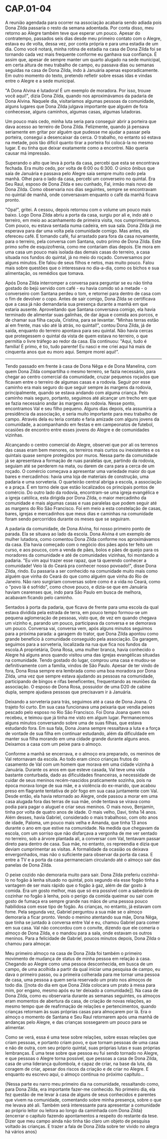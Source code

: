 # CAP.01-04

A reunião agendada para ocorrer na associação acabaria sendo adiada pois Dona Zilda passaria o resto da semana adoentada. Por conta disso, meu retorno ao Alegre também teve que esperar um pouco. Apesar do contratempo, passados seis dias desde meu primeiro contato com o Alegre, estava eu de volta, dessa vez, por conta própria e para uma estadia de um dia. Como você notará, minha rotina de estadia na casa de Dona Zilda foi se tornando cada vez mais frequente conforme eu ganhava sua confiança. É assim que, apesar de sempre manter um quarto alugado na sede municipal, em certa altura de meu trabalho de campo, eu passava dias ou semanas seguidas na casa de Dona Zilda, indo à Januária apenas esporadicamente. Em outro momento do texto, pretendo refletir sobre essas idas e vindas entre o Alegre e a sede municipal. 

"A Dona Alvina é lutadora! É um exemplo de moradora. Por isso, trouxe você aqui!", dizia Dona Zilda, quando nos aproximávamos da padaria de Dona Alvina. Naquele dia, visitaríamos algumas pessoas da comunidade, alguns lugares que Dona Zilda julgava importante que alguém de fora conhecesse, alguns caminhos, algumas casas, algumas lutadoras. 

Um pouco mais cedo, minha luta seria para conseguir abrir a porteira que dava acesso ao terreiro de Dona Zilda. Felizmente, quando já pensava seriamente em gritar por alguém que pudesse me ajudar a passar pela porteira, consegui a desencaixar da cerca. O trabalho, no entanto só estava na metade, pois tão difícil quanto tirar a porteira foi colocá-la no mesmo lugar. E eu tinha que deixar exatamente como a encontrei. Não queria causar má impressão.  

Superando o alto que leva à porta da casa, percebi que esta se encontrava fechada. Era muito cedo, por volta de 6:00 ou 6:300. O único ônibus que saía de Januária e passava pelo Alegre saia sempre muito cedo pela manhã. Olhei para o lado da casa, percebi um converseiro no quintal. Era Seu Raul, esposo de Dona Zilda e seu cunhado, Fal, irmão mais novo de Dona Zilda. Como observaria nos dias seguintes, sempre se encontravam no quintal de manhã, onde conversavam enquanto o café da manhã ficava pronto.

"Opa!", gritei. A cessou, depois retornou com o volume um pouco mais baixo. Logo Dona Zilda abriu a porta da casa, surgiu por ali e, indo até o terreiro, em meio ao acanhamento de primeira visita, nos cumprimentamos. Com pouco, eu
estava sentada numa cadeira, em sua sala. Dona Zilda já me esperava para dar uma volta pela comunidade comigo. Mas antes, ela ofereceu café. E tomando café, fui arrastado para
fora da casa novamente, para o terreiro, pela conversa com Santana, outro primo de Dona Zilda. Este primo sofre de esquizofrenia, como me contariam dias depois. Ele mora em uma casa um pouco mais isolada das demais casas do terreiro, a casa situada nos fundos do quintal, já no meio do roçado. Conversamos por alguns minutos. Ele falou de seus filhos e netos, mas muito pouco. Falou mais sobre questões que o interessava no dia-a-dia, como os bichos e sua alimentação, os
remédios que tomava.

Após Dona Zilda interromper a conversa para perguntar se eu não tinha gostado do bejú servido com café - eu havia comido só a metade - o converseiro com Santana perdeu o tom, e retornei para dentro de casa com o fim de devolver o copo. Antes de sair comigo, Dona Zilda se certificava que a casa já não demandaria sua presença durante a manhã em que estaria ausente. Aproveitando que Santana conversava comigo, ela havia terminado de alimentar suas galinhas, de dar água e comida aos porcos, e de chamar sua filha caçula, Cristina, para se levantar. “Minhas terras estão aí em frente, mas vão até lá atrás, no quintal!", contou Dona Zilda, já de saída, enquanto do terreiro apontava para seu quintal. Não havia cercas que protegessem o quintal da vista de quem estava no terreiro, o que permitia o livre tráfego ao redor da casa. Ela continuou: "Aqui, tudo é família! É primo, é tio, tudo parente! Eu nasci e me criei aqui há mais de cinquenta anos que eu moro aqui. Sempre morei aqui!”.

*** 

Tendo passado em frente à casa de Dona Nêga e de Dona Manelina, com quem Dona Zilda compartilha o mesmo terreiro, se fazia necessário, para chegar ao centro comercial da comunidade, cruzar pequenos roçados que ficavam entre o terreiro de algumas casas e a rodovia. Seguir por esse caminho era mais seguro do que seguir sempre às margens da rodovia, principalmente, quando se estava andando com alguma criança. Pelo caminho mais seguro, portanto, seguimos até alcançar um trecho em que se fazia necessário andar às margens da rodovia. Nesse ponto, encontramos Val e seu filho pequeno. Alguns dias depois, ela assumiria a presidência da associação, e seria muito importante para meu trabalho de campo. Através dela eu teria contato e faria amizade com alguns jovens da comunidade, a acompanhando em festas e em campeonatos de futebol, ocasiões de encontro entre esses jovens do Alegre e de comunidades vizinhas.

Alcançando o centro comercial do Alegre, observei que por ali os terrenos das casas eram bem menores, os terreiros mais curtos ou inexistentes e os quintais quase sempre protegidos por muros. Nessa parte da comunidade já se apresentava a formação de ruas paralelas que, partindo da rodovia, seguiam até se perderem na mata, ou darem de cara para a cerca de um roçado. O comércio começava a apresentar uma variedade maior do que bares e mercadinhos: havia uma loja de materiais de construção, uma padaria e uma sorveteria. O quarteirão central abriga a escola, a associação e a praça. É em torno dele que estão localizados os principais pontos de comércio. Do outro lado da rodovia, encontram-se uma igreja evangélica e a igreja católica, esta dirigida por Dona Zilda, o maior mercadinho da comunidade e mais algumas casas e ruas paralelas que podem seguir até as margens do Rio São Francisco. Foi em meio a esta constelação de casas, bares, igrejas e mercadinhos que meus dias e caminhas na comunidade foram sendo percorridos durante os meses que se seguiram.

A padaria da comunidade, de Dona Alvina, foi nosso primeiro ponto de parada. Ela se situava ao lado da escola. Dona Alvina é um exemplo de mulher lutadora, como comentou Dona Zilda conforme nos aproximávamos da casa. Ela havia começado com o negócio dos pães após ter feito um curso, e aos poucos, com a venda de pães, bolos e pães de queijo para os moradores da comunidade e até de comunidades vizinhas, foi montando a padaria. "Eu vim aqui trazer esse rapaz, que tá querendo conhecer a comunidade! Veio lá do Ceará pra conhecer nosso povoado!", disse Dona Zilda, rindo. Eu passaria a ser conhecido na comunidade muito mais como alguém que vinha do Ceará do que como alguém que vinha do Rio de Janeiro. Não raro surgiriam conversas sobre como é a vida no Ceará, como o "povo lá é sofrido", como chove pouco, e dizia-se que em Januária haviam cearenses que, indo para São Paulo em busca de melhora, acabavam ficando pelo caminho.

Sentados à porta da padaria, que ficava de frente para uma escola da qual estava dividida pela estrada de terra, em pouco tempo formou-se um pequena aglomeração de pessoas, visto que, de vez em quando chegava um vizinho e, parando um pouco, participava da conversa e se demorava um pouco. Conversa vai, conversa vem, após alguns minutos seguimos para a próxima parada: a garagem do trator, que Dona Zilda apontou como grande benefício à comunidade conseguido pela associação. Da garagem, seguimos para a sorveteria, localizada na rua que fica nos fundos da escola.A proprietária, Dona Rosa, uma mulher branca, havia conhecido o Alegre há alguns anos quando visitou uma das igrejas evangélicas situadas na comunidade. Tendo gostado do lugar, comprou uma casa e mudou-se definitivamente com a família, vindos de São Paulo. Apesar de ter vindo de fora, Dona Rosa sempre era lembrada como uma boa moradora por Dona Zilda, uma vez que sempre estava ajudando as pessoas na comunidade, participando de bingos e rifas beneficentes, frequentando as reuniões da associação. O esposo de Dona Rosa, possuidor de uma D20 de cabine dupla, sempre ajudava pessoas que precisavam ir à Januária.

Deixando a sorveteria para trás, seguimos até a casa de Dona Joana. O trajeto foi curto. Em sua casa funcionava uma peixaria que vendia peixes pescado pelo esposo no Rio São Francisco. Foi Dona Joana quem nos recebeu, e teimou que já tinha me visto em algum lugar. Permanecemos alguns minutos conversando sobre uma de suas filhas, que estava estudando fora. Em sua fala, Dona Joana sempre ressaltava a luta e a força de vontade de sua filha em continuar estudando, além da dificuldade em manter sua filha morando em uma cidade grande durante alguns anos. Deixamos a casa com um peixe para o almoço.

Conforme a manhã se encerrava, e o almoço era preparado, os meninos de Val retornavam da escola. Ao todo eram cinco crianças frutos do casamento de Val com um homem que morava em uma cidade vizinha à Januária. Durante os anos em que esteve casada, Val teve uma vida bastante conturbada, dado as dificuldades financeiras, a necessidade de cuidar de seus meninos recém-nascidos praticamente sozinha, pois na época morava longe de sua mãe, e a violência do ex-marido, que acabou preso em flagrante tentativa de pôr fogo em sua casa juntamente com Val. Desde então, ela havia retornado ao Alegre, onde passou a morar em uma casa alugada fora das terras de sua mãe, onde tentava se virava como podia para pagar o aluguel e criar seus meninos. O mais novo, Benjamin, tinha por volta de quatro anos de idade. O mais velho, Davi, tinha 14 anos. Além desses, havia Gabriel, considerado o mais trabalhoso, com oito anos de idade, Paloma, um pouco mais velha e Amanda, que tinha 13 anos durante o ano em que estive na comunidade. Na medida que chegavam da escola, com um sorriso que não disfarçava a vergonha de me ver sentado no terreiro, sob a árvore plantada ali, a conversar com Val, tentavam passar direto para dentro de casa. Sua mãe, no entanto, os repreendia e dizia que deviam cumprimentar as visitas. A formalidade da ocasião os deixava envergonhados, mas não o suficiente para observar da porta da casa. E entre a TV e a porta da casa permaneciam circulando até o almoço sair das panelas de Dona Zilda. 

O peixe cozido não demoraria muito para sair. Dona Zilda preferiu cozinhá-lo no fogão à lenha situado no quintal, pois segundo ela esse fogão tinha a vantagem de ser mais rápido que o fogão à gaz, além de dar gosto à comida. Era um gosto melhor, mas que só era possível com a sabedoria de cozinhar no fogão à lenha, pois o perigo da comida queimar ou sair com gosto de fumaça era sempre grande nas mãos de uma pessoa pouco habilidosa com esse tipo de fogão. As crianças, no entanto, já estavam com fome. Pela segunda vez, Gabriel perguntou a sua mãe se o almoço demoraria a ficar pronto. Vendo o menino atentando sua mãe, Dona Nêga, que tinha se juntado à conversa entre Val e eu, chamou Gabriel para comer em sua casa. Val não concordou com o convite, dizendo que ele comeria o almoço de Dona Zilda, e o mandou para a sala, onde estavam os outros meninos. Para a felicidade de Gabriel, poucos minutos depois, Dona Zilda o chamou para almoçar.

Meu primeiro almoço na casa de Dona Zilda foi também o primeiro movimento de mudança de status de minha pessoa em relação à casa. Chegando ao Alegre como uma pessoa desconhecida, em busca de um campo, de uma acolhida a partir da qual iniciar uma pesquisa de campo, eu dava o primeiro passo, ou a primeira colherada para me tornar uma pessoa de casa, uma pessoa a quem seria reservado um prato nos almoços de todo dia. [[nota do dia em que Dona Zilda colocara um prato à mesa para mim, por engano, mesmo após eu ter deixado a comunidade]]. Na casa de Dona Zilda, como eu observaria durante as semanas seguintes, os almoços eram momentos de abertura da casa, de criação de novas relações, ao mesmo tempo que de reafirmação de relações e pertencimentos, quando crianças retornam às suas próprias casas para almoçarem por lá. Era o almoço o momento de Santana e Seu Raul retornarem após uma manhã de andanças pelo Alegre, e das crianças sossegarem um pouco para se alimentar.

Como se verá, essa é uma tese sobre relações, sobre essas relações que criam pessoas, e portanto criam povo, e que tornam pessoas de uma casa e não de outra, com seu próprio quintal, suas próprias lutas e suas próprias lembranças. É uma tese sobre que pessoa eu fui sendo tornado no Alegre, e que pessoas o Alegre torna possível, que pessoas a casa de Dona Zilda, casa de uma liderança quilombola, é capaz de criar, na base da luta, da coragem de criar, apesar dos riscos da criação e de criar no Alegre. E enquanto eu escrevo aqui, o almoço continua no próximo capítulo...









{Nessa parte eu narro meu primeiro dia na comunidade, ressaltando como, para Dona Zilda, era importante fazer-me conhecido. No primeiro dia, ela fez questão de me levar à casa de alguns de seus conhecidos e parentes que vivem na comunidade, comentando sobre minha presença, sobre o que me levava até ali. Também será interessante para apresentar a comunidade ao próprio leitor ou leitora ao longo da caminhada com Dona Zilda}
{encerrar o capítulo fazendo apontamentos a respeito do restante da tese. Dizer que meu campo ainda não tinha tão claro um objeto de pesquisa voltado às crianças. E trazer a fala de Dona Zilda sobre ter vivido no alegra há vários anos}
